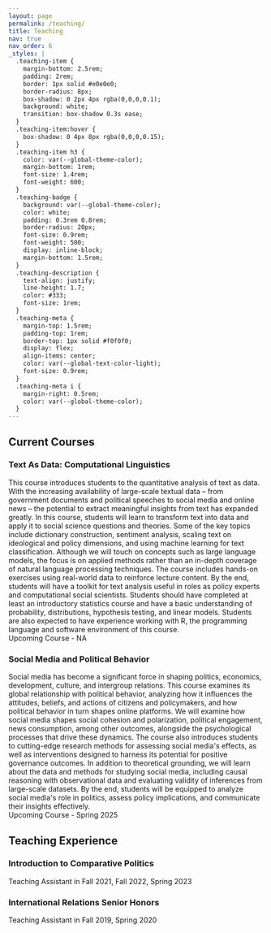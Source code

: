 ```yaml
---
layout: page
permalink: /teaching/
title: Teaching
nav: true
nav_order: 6
_styles: |
  .teaching-item {
    margin-bottom: 2.5rem;
    padding: 2rem;
    border: 1px solid #e0e0e0;
    border-radius: 8px;
    box-shadow: 0 2px 4px rgba(0,0,0,0.1);
    background: white;
    transition: box-shadow 0.3s ease;
  }
  .teaching-item:hover {
    box-shadow: 0 4px 8px rgba(0,0,0,0.15);
  }
  .teaching-item h3 {
    color: var(--global-theme-color);
    margin-bottom: 1rem;
    font-size: 1.4rem;
    font-weight: 600;
  }
  .teaching-badge {
    background: var(--global-theme-color);
    color: white;
    padding: 0.3rem 0.8rem;
    border-radius: 20px;
    font-size: 0.9rem;
    font-weight: 500;
    display: inline-block;
    margin-bottom: 1.5rem;
  }
  .teaching-description {
    text-align: justify;
    line-height: 1.7;
    color: #333;
    font-size: 1rem;
  }
  .teaching-meta {
    margin-top: 1.5rem;
    padding-top: 1rem;
    border-top: 1px solid #f0f0f0;
    display: flex;
    align-items: center;
    color: var(--global-text-color-light);
    font-size: 0.9rem;
  }
  .teaching-meta i {
    margin-right: 0.5rem;
    color: var(--global-theme-color);
  }
---
```

## Current Courses

<div class="teaching-item">
  <h3>Text As Data: Computational Linguistics</h3>
  <div class="teaching-description">
    This course introduces students to the quantitative analysis of text as data. With the increasing availability of large-scale textual data – from government documents and political speeches to social media and online news – the potential to extract meaningful insights from text has expanded greatly. In this course, students will learn to transform text into data and apply it to social science questions and theories. Some of the key topics include dictionary construction, sentiment analysis, scaling text on ideological and policy dimensions, and using machine learning for text classification. Although we will touch on concepts such as large language models, the focus is on applied methods rather than an in-depth coverage of natural language processing techniques. The course includes hands-on exercises using real-world data to reinforce lecture content. By the end, students will have a toolkit for text analysis useful in roles as policy experts and computational social scientists. Students should have completed at least an introductory statistics course and have a basic understanding of probability, distributions, hypothesis testing, and linear models. Students are also expected to have experience working with R, the programming language and software environment of this course.
  </div>
  <div class="teaching-meta">
    <i class="fas fa-calendar-alt"></i>
    <span>Upcoming Course - NA</span>
  </div>
</div>

<div class="teaching-item">
  <h3>Social Media and Political Behavior</h3>
  <div class="teaching-description">
    Social media has become a significant force in shaping politics, economics, development, culture, and intergroup relations. This course examines its global relationship with political behavior, analyzing how it influences the attitudes, beliefs, and actions of citizens and policymakers, and how political behavior in turn shapes online platforms. We will examine how social media shapes social cohesion and polarization, political engagement, news consumption, among other outcomes, alongside the psychological processes that drive these dynamics. The course also introduces students to cutting-edge research methods for assessing social media's effects, as well as interventions designed to harness its potential for positive governance outcomes. In addition to theoretical grounding, we will learn about the data and methods for studying social media, including causal reasoning with observational data and evaluating validity of inferences from large-scale datasets. By the end, students will be equipped to analyze social media's role in politics, assess policy implications, and communicate their insights effectively.
  </div>
  <div class="teaching-meta">
    <i class="fas fa-calendar-alt"></i>
    <span>Upcoming Course - Spring 2025</span>
  </div>
</div>

## Teaching Experience

<div class="teaching-item">
  <h3>Introduction to Comparative Politics</h3>
  <div class="teaching-badge">Teaching Assistant in Fall 2021, Fall 2022, Spring 2023</div>
</div>

<div class="teaching-item">
  <h3>International Relations Senior Honors</h3>
  <div class="teaching-badge">Teaching Assistant in Fall 2019, Spring 2020</div>
</div>